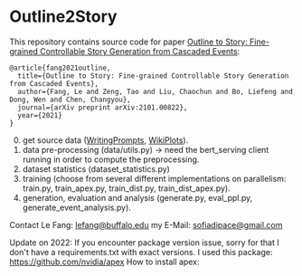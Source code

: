 # Outline2Story

This repository contains source code for paper [Outline to Story: Fine-grained Controllable Story Generation from Cascaded Events](https://arxiv.org/abs/2101.00822):

```
@article{fang2021outline,
  title={Outline to Story: Fine-grained Controllable Story Generation from Cascaded Events},
  author={Fang, Le and Zeng, Tao and Liu, Chaochun and Bo, Liefeng and Dong, Wen and Chen, Changyou},
  journal={arXiv preprint arXiv:2101.00822},
  year={2021}
}
```

0. get source data ([WritingPrompts](https://github.com/pytorch/fairseq/blob/master/examples/stories/README.md), [WikiPlots](https://github.com/markriedl/WikiPlots)).
1. data pre-processing (data/utils.py) -> need the bert_serving client running in order to compute the preprocessing.
2. dataset statistics (dataset_statistics.py)
3. training (choose from several different implementations on parallelism: train.py, train_apex.py, train_dist.py, train_dist_apex.py).
4. generation, evaluation and analysis (generate.py, eval_ppl.py, generate_event_analysis.py).

Contact Le Fang: lefang@buffalo.edu
my E-Mail: sofiadipace@gmail.com


Update on 2022:
If you encounter package version issue, sorry for that I don't have a requirements.txt with exact versions. I used this package: https://github.com/nvidia/apex
How to install apex:
```

```



